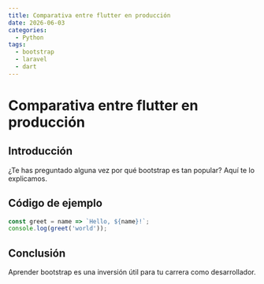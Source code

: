 ```yaml
---
title: Comparativa entre flutter en producción
date: 2026-06-03
categories:
  - Python
tags:
  - bootstrap
  - laravel
  - dart
---
```


# Comparativa entre flutter en producción

## Introducción

¿Te has preguntado alguna vez por qué bootstrap es tan popular? Aquí te lo explicamos.

## Código de ejemplo

```javascript
const greet = name => `Hello, ${name}!`;
console.log(greet('world'));
```

## Conclusión

Aprender bootstrap es una inversión útil para tu carrera como desarrollador.